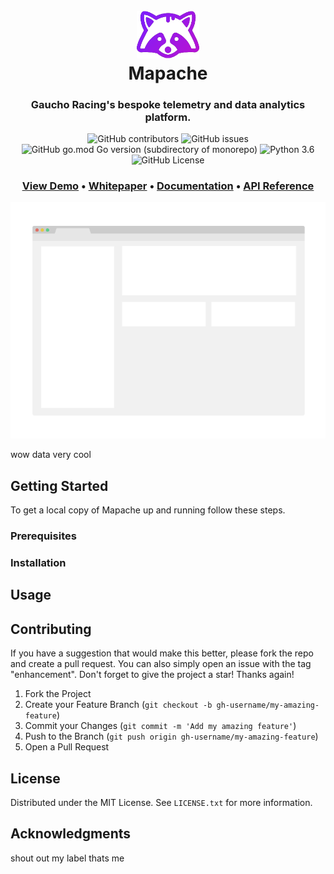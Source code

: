 
<!-- PROJECT SHIELDS -->
<!--
*** I'm using markdown "reference style" links for readability.
*** Reference links are enclosed in brackets [ ] instead of parentheses ( ).
*** See the bottom of this document for the declaration of the reference variables
*** for contributors-url, forks-url, etc. This is an optional, concise syntax you may use.
*** https://www.markdownguide.org/basic-syntax/#reference-style-links
-->


<h1 align="center">
  <br>
  <img src="assets/mapache.png" alt="Mapache Logo" width="100">
  <br>
  Mapache
  <br>
</h1>

<h3 align="center">Gaucho Racing's bespoke telemetry and data analytics platform.</h4>

<div align="center">

![GitHub contributors](https://img.shields.io/github/contributors/gaucho-racing/mapache?style=flat)
![GitHub issues](https://img.shields.io/github/issues/gaucho-racing/mapache?style=flat)
![GitHub go.mod Go version (subdirectory of monorepo)](https://img.shields.io/github/go-mod/go-version/gaucho-racing/mapache?filename=ingest%2Fgo.mod&style=flat)
![Python 3.6](https://img.shields.io/badge/python-3.10-blue.svg)
![GitHub License](https://img.shields.io/github/license/Gaucho-Racing/Mapache?style=flat)

</div>

  <h3 align="center">
   <a href=""><b>View Demo</b></a> &bull;
   <a href=""><b>Whitepaper</b></a> &bull;
   <a href=""><b>Documentation</b></a> &bull;
   <a href=""><b>API Reference</b></a>
 </h3>

<!-- ABOUT THE PROJECT -->
<div align="center">
    <img src="assets/dashboard.png" alt="Logo">
</div>

wow data very cool


<!-- GETTING STARTED -->
## Getting Started

To get a local copy of Mapache up and running follow these steps.

### Prerequisites


### Installation


<!-- USAGE EXAMPLES -->
## Usage



<!-- CONTRIBUTING -->
## Contributing

If you have a suggestion that would make this better, please fork the repo and create a pull request. You can also simply open an issue with the tag "enhancement".
Don't forget to give the project a star! Thanks again!

1. Fork the Project
2. Create your Feature Branch (`git checkout -b gh-username/my-amazing-feature`)
3. Commit your Changes (`git commit -m 'Add my amazing feature'`)
4. Push to the Branch (`git push origin gh-username/my-amazing-feature`)
5. Open a Pull Request


<!-- LICENSE -->
## License

Distributed under the MIT License. See `LICENSE.txt` for more information.


<!-- ACKNOWLEDGMENTS -->
## Acknowledgments

shout out my label thats me

<!-- MARKDOWN LINKS & IMAGES -->
<!-- https://www.markdownguide.org/basic-syntax/#reference-style-links -->
[contributors-shield]: https://img.shields.io/github/contributors/Gaucho-Racing/Mapache.svg?style=for-the-badge
[contributors-url]: https://github.com/Gaucho-Racing/Mapache/graphs/contributors
[forks-shield]: https://img.shields.io/github/forks/Gaucho-Racing/Mapache.svg?style=for-the-badge
[forks-url]: https://github.com/Gaucho-Racing/Mapache/network/members
[stars-shield]: https://img.shields.io/github/stars/Gaucho-Racing/Mapache.svg?style=for-the-badge
[stars-url]: https://github.com/Gaucho-Racing/Mapache/stargazers
[issues-shield]: https://img.shields.io/github/issues/Gaucho-Racing/Mapache.svg?style=for-the-badge
[issues-url]: https://github.com/Gaucho-Racing/Mapache/issues
[license-shield]: https://img.shields.io/github/license/Gaucho-Racing/Mapache.svg?style=for-the-badge
[license-url]: https://github.com/Gaucho-Racing/Mapache/blob/master/LICENSE.txt
